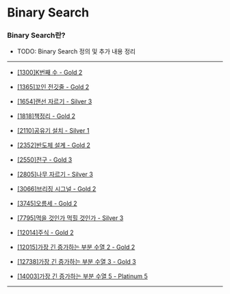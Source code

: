# Binary Search

### Binary Search란?

  - TODO: Binary Search 정의 및 추가 내용 정리

---

  - [[1300]K번째 수 - Gold 2](https://github.com/firemancha/Algorithm/tree/main/Baekjoon/BinarySearch/%5B1300%5DK%EB%B2%88%EC%A7%B8%20%EC%88%98)

  - [[1365]꼬인 전깃줄 - Gold 2](https://github.com/firemancha/Algorithm/tree/main/Baekjoon/BinarySearch/%5B1365%5D%EA%BC%AC%EC%9D%B8%20%EC%A0%84%EA%B9%83%EC%A4%84)

  - [[1654]랜선 자르기 - Silver 3](https://github.com/firemancha/Algorithm/tree/main/Baekjoon/BinarySearch/%5B1654%5D%EB%9E%9C%EC%84%A0%20%EC%9E%90%EB%A5%B4%EA%B8%B0)

  - [[1818]책정리 - Gold 2](https://github.com/firemancha/Algorithm/tree/main/Baekjoon/BinarySearch/%5B1818%5D%EC%B1%85%EC%A0%95%EB%A6%AC)

  - [[2110]공유기 설치 - Silver 1](https://github.com/firemancha/Algorithm/tree/main/Baekjoon/BinarySearch/%5B2110%5D%EA%B3%B5%EC%9C%A0%EA%B8%B0%20%EC%84%A4%EC%B9%98)

  - [[2352]반도체 설계 - Gold 2](https://github.com/firemancha/Algorithm/tree/main/Baekjoon/BinarySearch/%5B2352%5D%EB%B0%98%EB%8F%84%EC%B2%B4%20%EC%84%A4%EA%B3%84)

  - [[2550]전구 - Gold 3](https://github.com/firemancha/Algorithm/tree/main/Baekjoon/BinarySearch/%5B2550%5D%EC%A0%84%EA%B5%AC)

  - [[2805]나무 자르기 - Silver 3](https://github.com/firemancha/Algorithm/tree/main/Baekjoon/BinarySearch/%5B2805%5D%EB%82%98%EB%AC%B4%20%EC%9E%90%EB%A5%B4%EA%B8%B0)

  - [[3066]브리징 시그널 - Gold 2](https://github.com/firemancha/Algorithm/tree/main/Baekjoon/BinarySearch/%5B3066%5D%EB%B8%8C%EB%A6%AC%EC%A7%95%20%EC%8B%9C%EA%B7%B8%EB%84%90)

  - [[3745]오름세 - Gold 2](https://github.com/firemancha/Algorithm/tree/main/Baekjoon/BinarySearch/%5B3745%5D%EC%98%A4%EB%A6%84%EC%84%B8)

  - [[7795]먹을 것인가 먹힐 것인가 - Silver 3](https://github.com/firemancha/Algorithm/tree/main/Baekjoon/BinarySearch/%5B7795%5D%EB%A8%B9%EC%9D%84%20%EA%B2%83%EC%9D%B8%EA%B0%80%20%EB%A8%B9%ED%9E%90%20%EA%B2%83%EC%9D%B8%EA%B0%80)

  - [[12014]주식 - Gold 2](https://github.com/firemancha/Algorithm/tree/main/Baekjoon/BinarySearch/%5B12014%5D%EC%A3%BC%EC%8B%9D)

  - [[12015]가장 긴 증가하는 부분 수열 2 - Gold 2](https://github.com/firemancha/Algorithm/tree/main/Baekjoon/BinarySearch/%5B12015%5D%EA%B0%80%EC%9E%A5%20%EA%B8%B4%20%EC%A6%9D%EA%B0%80%ED%95%98%EB%8A%94%20%EB%B6%80%EB%B6%84%20%EC%88%98%EC%97%B4%202)

  - [[12738]가장 긴 증가하는 부분 수열 3 - Gold 3](https://github.com/firemancha/Algorithm/tree/main/Baekjoon/BinarySearch/%5B12738%5D%EA%B0%80%EC%9E%A5%20%EA%B8%B4%20%EC%A6%9D%EA%B0%80%ED%95%98%EB%8A%94%20%EB%B6%80%EB%B6%84%20%EC%88%98%EC%97%B4%203)

  - [[14003]가장 긴 증가하는 부분 수열 5 - Platinum 5](https://github.com/firemancha/Algorithm/tree/main/Baekjoon/BinarySearch/%5B14003%5D%EA%B0%80%EC%9E%A5%20%EA%B8%B4%20%EC%A6%9D%EA%B0%80%ED%95%98%EB%8A%94%20%EB%B6%80%EB%B6%84%20%EC%88%98%EC%97%B4%205)

---
